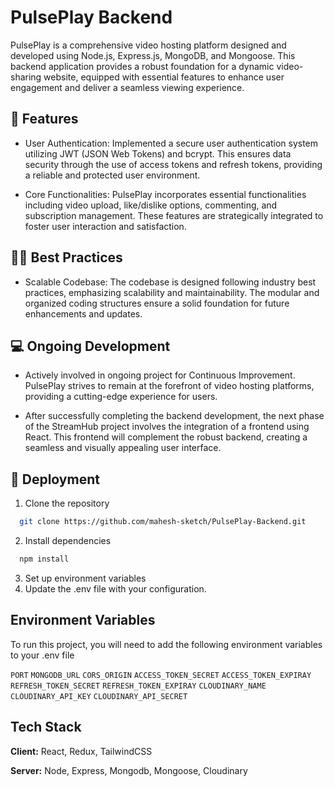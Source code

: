 
# PulsePlay Backend

PulsePlay is a comprehensive video hosting platform designed and developed using Node.js, Express.js, MongoDB, and Mongoose. This backend application provides a robust foundation for a dynamic video-sharing website, equipped with essential features to enhance user engagement and deliver a seamless viewing experience.

## 🌟 Features

- User Authentication: Implemented a secure user authentication system utilizing JWT (JSON Web Tokens) and bcrypt. This ensures data security through the use of access tokens and refresh tokens, providing a reliable and protected user environment.

- Core Functionalities: PulsePlay incorporates essential functionalities including video upload, like/dislike options, commenting, and subscription management. These features are strategically integrated to foster user interaction and satisfaction.


## ‍👨‍💻‍ Best Practices

- Scalable Codebase: The codebase is designed following industry best practices, emphasizing scalability and maintainability. The modular and organized coding structures ensure a solid foundation for future enhancements and updates.
## 💻 Ongoing Development

- Actively involved in ongoing project for Continuous Improvement. PulsePlay strives to remain at the forefront of video hosting platforms, providing a cutting-edge experience for users.

- After successfully completing the backend development, the next phase of the StreamHub project involves the integration of a frontend using React. This frontend will complement the robust backend, creating a seamless and visually appealing user interface.

## 🚀 Deployment

1. Clone the repository

```bash
  git clone https://github.com/mahesh-sketch/PulsePlay-Backend.git
```

2. Install dependencies

```bash
  npm install
```
3. Set up environment variables
4. Update the .env file with your configuration.

## Environment Variables

To run this project, you will need to add the following environment variables to your .env file

`PORT`
`MONGODB_URL` 
`CORS_ORIGIN`
`ACCESS_TOKEN_SECRET`
`ACCESS_TOKEN_EXPIRAY`
`REFRESH_TOKEN_SECRET`
`REFRESH_TOKEN_EXPIRAY`
`CLOUDINARY_NAME`
`CLOUDINARY_API_KEY`
`CLOUDINARY_API_SECRET`


## Tech Stack

**Client:** React, Redux, TailwindCSS

**Server:** Node, Express, Mongodb, Mongoose, Cloudinary


